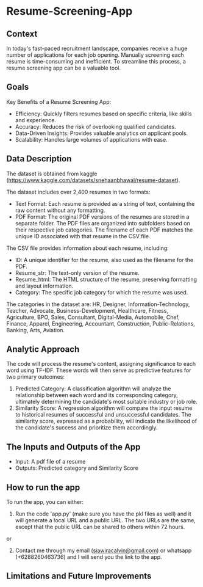 # Resume-Screening-App

## Context 

In today's fast-paced recruitment landscape, companies receive a huge number of applications for each job opening. Manually screening each resume is time-consuming and inefficient. To streamline this process, a resume screening app can be a valuable tool.

## Goals
Key Benefits of a Resume Screening App:
* Efficiency: Quickly filters resumes based on specific criteria, like skills and experience.
* Accuracy: Reduces the risk of overlooking qualified candidates.
* Data-Driven Insights: Provides valuable analytics on applicant pools.
* Scalability: Handles large volumes of applications with ease.

## Data Description

The dataset is obtained from kaggle (https://www.kaggle.com/datasets/snehaanbhawal/resume-dataset).

The dataset includes over 2,400 resumes in two formats:
* Text Format: Each resume is provided as a string of text, containing the raw content without any formatting.
* PDF Format: The original PDF versions of the resumes are stored in a separate folder. The PDF files are organized into subfolders based on their respective job categories. The filename of each PDF matches the unique ID associated with that resume in the CSV file.

The CSV file provides information about each resume, including:
* ID: A unique identifier for the resume, also used as the filename for the PDF.
* Resume_str: The text-only version of the resume.
* Resume_html: The HTML structure of the resume, preserving formatting and layout information.
* Category: The specific job category for which the resume was used.

The categories in the dataset are: HR, Designer, Information-Technology, Teacher, Advocate, Business-Development, Healthcare, Fitness, Agriculture, BPO, Sales, Consultant, Digital-Media, Automobile, Chef, Finance, Apparel, Engineering, Accountant, Construction, Public-Relations, Banking, Arts, Aviation.

## Analytic Approach
The code will process the resume's content, assigning significance to each word using TF-IDF. These words will then serve as predictive features for two primary outcomes:

1. Predicted Category: A classification algorithm will analyze the relationship between each word and its corresponding category, ultimately determining the candidate's most suitable industry or job role.
2. Similarity Score: A regression algorithm will compare the input resume to historical resumes of successful and unsuccessful candidates. The similarity score, expressed as a probability, will indicate the likelihood of the candidate's success and prioritize them accordingly.

## The Inputs and Outputs of the App
* Input: A pdf file of a resume 
* Outputs: Predicted category and Similarity Score

## How to run the app
To run the app, you can either:
1. Run the code 'app.py' (make sure you have the pkl files as well) and it will generate a local URL and a public URL. The two URLs are the same, except that the public URL can be shared to others within 72 hours.

or

2. Contact me through my email (siawiracalvin@gmail.com) or whatsapp (+6288260463736) and I will send you the link to the app. 

## Limitations and Future Improvements







